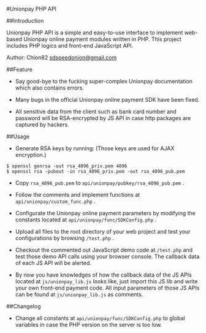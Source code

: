 #Unionpay PHP API

##Introduction

Unionpay PHP API is a simple and easy-to-use interface to implement web-based Unionpay online payment modules written in PHP. This project includes PHP logics and front-end JavaScript API.

Author: Chion82 <sdspeedonion@gmail.com>

##Feature

* Say good-bye to the fucking super-complex Unionpay documentation which also contains errors.

* Many bugs in the official Unionpay online payment SDK have been fixed.

* All sensitive data from the client such as bank card number and password will be RSA-encrypted by JS API in case http packages are captured by hackers.

##Usage

* Generate RSA keys by running: (Those keys are used for AJAX encryption.)

```
$ openssl genrsa -out rsa_4096_priv.pem 4096
$ openssl rsa -pubout -in rsa_4096_priv.pem -out rsa_4096_pub.pem
```

* Copy ```rsa_4096_pub.pem``` to ```api/unionpay/pubkey/rsa_4096_pub.pem``` .

* Follow the comments and implement functions at ```api/unionpay/custom_func.php``` .

* Configurate the Unionpay online payment parameters by modifying the constants located at ```api/unionpay/func/SDKConfig.php``` .

* Upload all files to the root directory of your web project and test your configurations by browsing ```/test.php``` .

* Checkout the commented out JavaScript demo code at ```/test.php``` and test those demo API calls using your browser console. The callback data of each JS API will be alerted.

* By now you have knowledges of how the callback data of the JS APIs located at ```js/unionpay_lib.js``` looks like, just import this JS lib and write your own front-end payment code. All input parameters of those JS APIs can be found at ```js/unionpay_lib.js``` as comments.

##Changelog

* Change all constants at ```api/unionpay/func/SDKConfig.php``` to global variables in case the PHP version on the server is too low.
